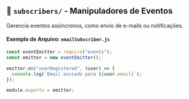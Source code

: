 ## 📂 `subscribers/` - Manipuladores de Eventos
Gerencia eventos assíncronos, como envio de e-mails ou notificações.

#### Exemplo de Arquivo: `emailSubscriber.js`
```javascript
const eventEmitter = require("events");
const emitter = new eventEmitter();

emitter.on("userRegistered", (user) => {
  console.log(`Email enviado para ${user.email}`);
});

module.exports = emitter;
```
